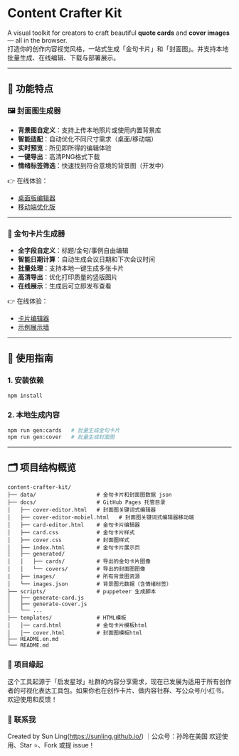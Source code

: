 # Content Crafter Kit
A visual toolkit for creators to craft beautiful **quote cards** and **cover images** — all in the browser.  
打造你的创作内容视觉风格，一站式生成「金句卡片」和「封面图」。并支持本地批量生成、在线编辑、下载与部署展示。

---

## 🚀 功能特点

### 🖼 封面图生成器
- **背景图自定义**：支持上传本地照片或使用内置背景库
- **智能适配**：自动优化不同尺寸需求（桌面/移动端）
- **实时预览**：所见即所得的编辑体验
- **一键导出**：高清PNG格式下载
- **情绪标签筛选**：快速找到符合意境的背景图（开发中）

👉 在线体验：
- [桌面版编辑器](https://sunling.github.io/content-crafter-kit/cover-editor.html)
- [移动端优化版](https://sunling.github.io/content-crafter-kit/cover-editor-mobile.html)

---

### 📒 金句卡片生成器
- **全字段自定义**：标题/金句/事例自由编辑
- **智能日期计算**：自动生成会议日期和下次会议时间
- **批量处理**：支持本地一键生成多张卡片
- **高清导出**：优化打印质量的竖版图片
- **在线展示**：生成后可立即发布查看

👉 在线体验：
- [卡片编辑器](https://sunling.github.io/content-crafter-kit/card-editor.html)
- [示例展示墙](https://sunling.github.io/content-crafter-kit)

---

## 🧰 使用指南

### 1. 安装依赖

```bash
npm install
```

### 2. 本地生成内容

```bash
npm run gen:cards   # 批量生成金句卡片
npm run gen:cover   # 批量生成封面图
```

---

## 🗂 项目结构概览

```
content-crafter-kit/
├── data/                   # 金句卡片和封面图数据 json
├── docs/                   # GitHub Pages 托管目录
│   ├── cover-editor.html   # 封面图关键词式编辑器
│   ├── cover-editor-mobiel.html   # 封面图关键词式编辑器移动端
│   ├── card-editor.html    # 金句卡片编辑器
│   ├── card.css            # 金句卡片样式
│   ├── cover.css           # 封面图样式
│   ├── index.html          # 金句卡片展示页
│   ├── generated/
│   │   ├── cards/          # 导出的金句卡片图像
│   │   └── covers/         # 导出的封面图图像
|   ├── images/             # 所有背景图资源
│   └── images.json         # 背景图元数据（含情绪标签）          
├── scripts/                # puppeteer 生成脚本
│   ├── generate-card.js
│   ├── generate-cover.js
│   └── ...
├── templates/              # HTML模板
│   │── card.html           # 金句卡片模板html
│   │── cover.html          # 封面图模板html 
├── README.en.md  
└── README.md
```

### 🙌 项目缘起
这个工具起源于「启发星球」社群的内容分享需求，现在已发展为适用于所有创作者的可视化表达工具包。如果你也在创作卡片、做内容社群、写公众号/小红书，欢迎使用和反馈！

### 📮 联系我
Created by Sun Ling(https://sunling.github.io/) ｜公众号：孙玲在美国
欢迎使用、Star ⭐、Fork 或提 issue！
